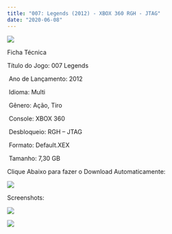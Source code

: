 ```yaml
---
title: "007: Legends (2012) - XBOX 360 RGH - JTAG"
date: "2020-06-08"
---
```


![](https://1.bp.blogspot.com/-4S_mL6s3ENc/Xt4yvqVgFYI/AAAAAAAAK7o/vJejEhU-ZNkmbpgrBd3j1e6cOufgSkz6ACK4BGAsYHg/s320/jbbr_007legends_capa.jpg)

Ficha Técnica

Título do Jogo: 007 Legends

 Ano de Lançamento: 2012

 Idioma: Multi

 Gênero: Ação, Tiro

 Console: XBOX 360

 Desbloqueio: RGH – JTAG

 Formato: Default.XEX

 Tamanho: 7,30 GB

Clique Abaixo para fazer o Download Automaticamente:

[![](https://1.bp.blogspot.com/-eNerQjlxWXg/Xsyoy1YwxPI/AAAAAAAAG8o/qs-0XGNQDR4jSn0uGinE3EzKZZ6GoZnEACPcBGAYYCw/s1600/LINK1.png)](https://zee.gl/QgoNw)

Screenshots:

[![](https://1.bp.blogspot.com/-P3Q52blNR3s/Xt4ywQoFBSI/AAAAAAAAK7s/vdn1sY-xg9MIJJmU2hfsRJQFWe8FiexDACK4BGAsYHg/w400-h225/maxresdefault.jpg)](https://1.bp.blogspot.com/-P3Q52blNR3s/Xt4ywQoFBSI/AAAAAAAAK7s/vdn1sY-xg9MIJJmU2hfsRJQFWe8FiexDACK4BGAsYHg/s1280/maxresdefault.jpg)

[![](https://1.bp.blogspot.com/-ij0qU_bz04I/Xt4yvDoniSI/AAAAAAAAK7k/qg8xMZkOb84cx9L7Cag79fbJra1u7IFvACK4BGAsYHg/w400-h225/007legendsmajesty2.jpg)](https://1.bp.blogspot.com/-ij0qU_bz04I/Xt4yvDoniSI/AAAAAAAAK7k/qg8xMZkOb84cx9L7Cag79fbJra1u7IFvACK4BGAsYHg/s620/007legendsmajesty2.jpg)
